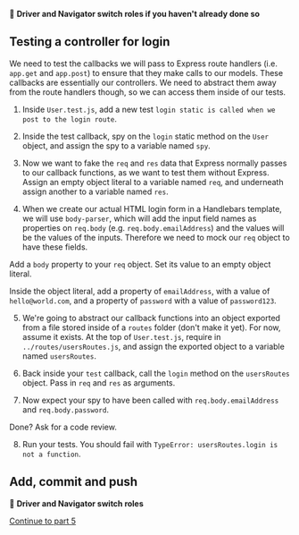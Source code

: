 :twisted_rightwards_arrows: **Driver and Navigator switch roles if you haven't already done so**

## Testing a controller for login

We need to test the callbacks we will pass to Express route handlers (i.e. `app.get` and `app.post`) to ensure that they make calls to our models. These callbacks are essentially our controllers. We need to abstract them away from the route handlers though, so we can access them inside of our tests.

1. Inside `User.test.js`, add a new test `login static is called when we post to the login route`.

2. Inside the test callback, spy on the `login` static method on the `User` object, and assign the spy to a variable named `spy`.

3. Now we want to fake the `req` and `res` data that Express normally passes to our callback functions, as we want to test them without Express. Assign an empty object literal to a variable named `req`, and underneath assign another to a variable named `res`.

4. When we create our actual HTML login form in a Handlebars template, we will use `body-parser`, which will add the input field names as properties on `req.body` (e.g. `req.body.emailAddress`) and the values will be the values of the inputs. Therefore we need to mock our `req` object to have these fields. 

Add a `body` property to your `req` object. Set its value to an empty object literal.

Inside the object literal, add a property of `emailAddress`, with a value of `hello@world.com`, and a property of `password` with a value of `password123`.

5. We're going to abstract our callback functions into an object exported from a file stored inside of a `routes` folder (don't make it yet). For now, assume it exists. At the top of `User.test.js`, require in `../routes/usersRoutes.js`, and assign the exported object to a variable named `usersRoutes`.

6. Back inside your `test` callback, call the `login` method on the `usersRoutes` object. Pass in `req` and `res` as arguments.

7. Now expect your spy to have been called with `req.body.emailAddress` and `req.body.password`.

Done? Ask for a code review.

8. Run your tests. You should fail with `TypeError: usersRoutes.login is not a function`.

## Add, commit and push

:twisted_rightwards_arrows: **Driver and Navigator switch roles**

[Continue to part 5](lesson1_part5.md)
